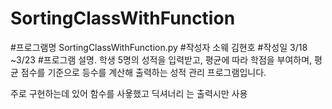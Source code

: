 # SortingClassWithFunction
#프로그램명 SortingClassWithFunction.py
#작성자 소웨 김현호
#작성일 3/18 ~3/23
#프로그램 설명.
학생 5명의 성적을 입력받고, 평균에 따라 학점을 부여하며,
평균 점수를 기준으로 등수를 계산해 출력하는 성적 관리 프로그램입니다.

주로 구현하는데 있어 함수를 사욯했고
딕셔너리 는 출력시만 사용
